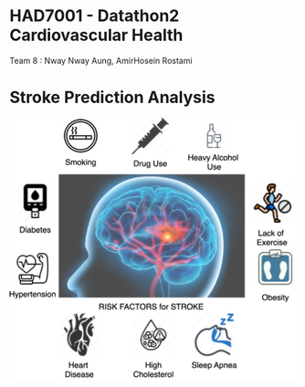 # HAD7001 - Datathon2 Cardiovascular Health

Team 8 : Nway Nway Aung, AmirHosein Rostami

# Stroke Prediction Analysis

<p align="center">
  <img src="./datathon2.png"/>
</p> 